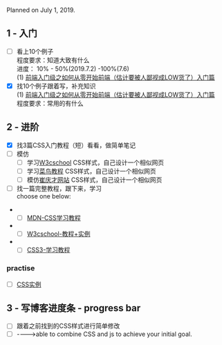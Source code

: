 Planned on July 1, 2019.
## 1 - 入门
- [ ] 看上10个例子    
程度要求：知道大致有什么  
进度： 10%   -  50%(2019.7.2)  -100%(7.6)  
(1) [前端入门级之如何从零开始前端（估计要被人鄙视成LOW货了）入门篇](https://www.cnblogs.com/LoveOrHate/p/4442275.html)<br />
- [x] 找10个例子跟着写，补充知识  
(1) [前端入门级之如何从零开始前端（估计要被人鄙视成LOW货了）入门篇](https://www.cnblogs.com/LoveOrHate/p/4442275.html)<br />
程度要求：常用的有什么
## 2 - 进阶
- [x] 找3篇CSS入门教程（短）看看，做简单笔记
- [ ] 模仿
  - [ ] 学习[W3cschool](https://www.w3cschool.cn/) CSS样式，自己设计一个相似网页
  - [ ] 学习[菜鸟教程](https://www.runoob.com/) CSS样式，自己设计一个相似网页
  - [ ] 模仿[崔庆才网站](https://cuiqingcai.com/) CSS样式，自己设计一个相似网页
- [ ] 找一篇完整教程，跟下来，学习  
choose one below:  
- - [ ] [MDN-CSS学习教程](https://developer.mozilla.org/zh-CN/docs/Learn/CSS)
- - [ ] [W3cschool-教程+实例](https://www.w3cschool.cn/css/)
- - [ ] [CSS3-学习教程](https://www.runoob.com/css/css-examples.html)  
### practise 
- [ ] [CSS实例](https://www.runoob.com/css/css-examples.html)


## 3 - 写博客进度条 - progress bar
- [ ] 跟着之前找到的CSS样式进行简单修改
- [ ] ---->able to combine CSS and js to achieve your initial goal.
